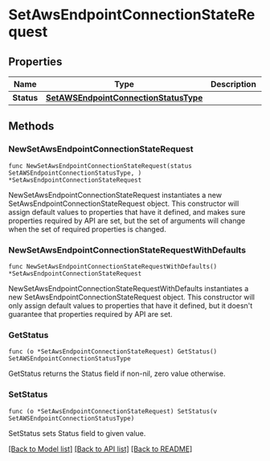 # SetAwsEndpointConnectionStateRequest

## Properties

Name | Type | Description | Notes
------------ | ------------- | ------------- | -------------
**Status** | [**SetAWSEndpointConnectionStatusType**](SetAWSEndpointConnectionStatusType.md) |  | 

## Methods

### NewSetAwsEndpointConnectionStateRequest

`func NewSetAwsEndpointConnectionStateRequest(status SetAWSEndpointConnectionStatusType, ) *SetAwsEndpointConnectionStateRequest`

NewSetAwsEndpointConnectionStateRequest instantiates a new SetAwsEndpointConnectionStateRequest object.
This constructor will assign default values to properties that have it defined,
and makes sure properties required by API are set, but the set of arguments
will change when the set of required properties is changed.

### NewSetAwsEndpointConnectionStateRequestWithDefaults

`func NewSetAwsEndpointConnectionStateRequestWithDefaults() *SetAwsEndpointConnectionStateRequest`

NewSetAwsEndpointConnectionStateRequestWithDefaults instantiates a new SetAwsEndpointConnectionStateRequest object.
This constructor will only assign default values to properties that have it defined,
but it doesn't guarantee that properties required by API are set.

### GetStatus

`func (o *SetAwsEndpointConnectionStateRequest) GetStatus() SetAWSEndpointConnectionStatusType`

GetStatus returns the Status field if non-nil, zero value otherwise.

### SetStatus

`func (o *SetAwsEndpointConnectionStateRequest) SetStatus(v SetAWSEndpointConnectionStatusType)`

SetStatus sets Status field to given value.


[[Back to Model list]](../README.md#documentation-for-models) [[Back to API list]](../README.md#documentation-for-api-endpoints) [[Back to README]](../README.md)



